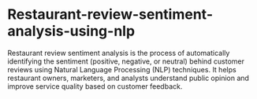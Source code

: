 # Restaurant-review-sentiment-analysis-using-nlp
Restaurant review sentiment analysis is the process of automatically identifying the sentiment (positive, negative, or neutral) behind customer reviews using Natural Language Processing (NLP) techniques. It helps restaurant owners, marketers, and analysts understand public opinion and improve service quality based on customer feedback.
